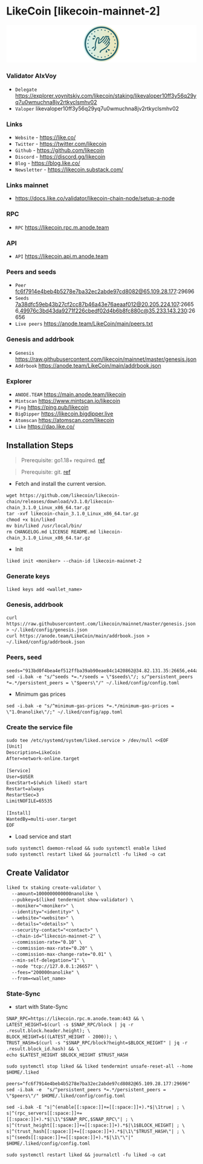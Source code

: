 # LikeCoin [likecoin-mainnet-2]
![LikeCoin Guide](https://github.com/Voynitskiy/Voynitskiy/blob/main/mainnet/LikeCoin/LikeCoin.png)
### Validator AlxVoy
* `Delegate` https://explorer.voynitskiy.com/likecoin/staking/likevaloper10ff3y56q29yq7u0wmuchna8jv2rtkyclsmhv02
* `Valoper` likevaloper10ff3y56q29yq7u0wmuchna8jv2rtkyclsmhv02
### Links
* `Website` - https://like.co/
* `Twitter` - https://twitter.com/likecoin
* `Github` - https://github.com/likecoin
* `Discord` - https://discord.gg/likecoin
* `Blog` - https://blog.like.co/
* `Newsletter` - https://likecoin.substack.com/
### Links mainnet
* https://docs.like.co/validator/likecoin-chain-node/setup-a-node
### RPC
* `RPC` https://likecoin.rpc.m.anode.team
### API
* `API` https://likecoin.api.m.anode.team
### Peers and seeds
* `Peer` fc6f7914e4beb4b5278e7ba32ec2abde97cd8082@65.109.28.177:29696
* `Seeds` 7a38dfc59eb43b27cf2cc87b46a43e76aeaaf012@20.205.224.107:26656,49976c3bd43da9271f226cbedf02d4b6b8fc880c@35.233.143.230:26656
* `Live peers` https://anode.team/LikeCoin/main/peers.txt
### Genesis and addrbook
* `Genesis` https://raw.githubusercontent.com/likecoin/mainnet/master/genesis.json
* `Addrbook` https://anode.team/LikeCoin/main/addrbook.json
### Explorer
* `ANODE.TEAM` https://main.anode.team/likecoin
* `Mintscan` https://www.mintscan.io/likecoin
* `Ping` https://ping.pub/likecoin
* `BigDipper` https://likecoin.bigdipper.live
* `Atomscan` https://atomscan.com/likecoin
* `Like` https://dao.like.co/
## Installation Steps
>Prerequisite: go1.18+ required. [ref](https://golang.org/doc/install)

>Prerequisite: git. [ref](https://github.com/git/git)

* Fetch and install the current version.
```shell
wget https://github.com/likecoin/likecoin-chain/releases/download/v3.1.0/likecoin-chain_3.1.0_Linux_x86_64.tar.gz
tar -xvf likecoin-chain_3.1.0_Linux_x86_64.tar.gz
chmod +x bin/liked
mv bin/liked /usr/local/bin/
rm CHANGELOG.md LICENSE README.md likecoin-chain_3.1.0_Linux_x86_64.tar.gz
```
* Init
```
liked init <moniker> --chain-id likecoin-mainnet-2
```

### Generate keys
```
liked keys add <wallet_name>
```
### Genesis, addrbook
```
curl https://raw.githubusercontent.com/likecoin/mainnet/master/genesis.json > ~/.liked/config/genesis.json
curl https://anode.team/LikeCoin/main/addrbook.json > ~/.liked/config/addrbook.json
```
### Peers, seed
```
seeds="913bd0f4bea4ef512ffba39ab90eae84c1420862@34.82.131.35:26656,e44a2165ac573f84151671b092aa4936ac305e2a@nnkken.dev:26656"
sed -i.bak -e "s/^seeds *=.*/seeds = \"$seeds\"/; s/^persistent_peers *=.*/persistent_peers = \"$peers\"/" ~/.liked/config/config.toml
```
* Minimum gas prices
```
sed -i.bak -e "s/^minimum-gas-prices *=.*/minimum-gas-prices = \"1.0nanolike\"/;" ~/.liked/config/app.toml
```
### Create the service file
```
sudo tee /etc/systemd/system/liked.service > /dev/null <<EOF
[Unit]
Description=LikeCoin
After=network-online.target

[Service]
User=$USER
ExecStart=$(which liked) start
Restart=always
RestartSec=3
LimitNOFILE=65535

[Install]
WantedBy=multi-user.target
EOF
```
* Load service and start
```
sudo systemctl daemon-reload && sudo systemctl enable liked
sudo systemctl restart liked && journalctl -fu liked -o cat
```
## Create Validator
```
liked tx staking create-validator \
  --amount=1000000000000nanolike \
  --pubkey=$(liked tendermint show-validator) \
  --moniker="<moniker>" \
  --identity="<identity>" \
  --website="<website>" \
  --details="<details>" \
  --security-contact="<contact>" \
  --chain-id="likecoin-mainnet-2" \
  --commission-rate="0.10" \
  --commission-max-rate="0.20" \
  --commission-max-change-rate="0.01" \
  --min-self-delegation="1" \
  --node "tcp://127.0.0.1:26657" \
  --fees="200000nanolike" \
  --from=<wallet_name>
```
### State-Sync
* start with State-Sync
```
SNAP_RPC=https://likecoin.rpc.m.anode.team:443 && \
LATEST_HEIGHT=$(curl -s $SNAP_RPC/block | jq -r .result.block.header.height); \
BLOCK_HEIGHT=$((LATEST_HEIGHT - 2000)); \
TRUST_HASH=$(curl -s "$SNAP_RPC/block?height=$BLOCK_HEIGHT" | jq -r .result.block_id.hash) && \
echo $LATEST_HEIGHT $BLOCK_HEIGHT $TRUST_HASH
```
```
sudo systemctl stop liked && liked tendermint unsafe-reset-all --home $HOME/.liked
```
```
peers="fc6f7914e4beb4b5278e7ba32ec2abde97cd8082@65.109.28.177:29696"
sed -i.bak -e  "s/^persistent_peers *=.*/persistent_peers = \"$peers\"/" $HOME/.liked/config/config.toml
```
```
sed -i.bak -E "s|^(enable[[:space:]]+=[[:space:]]+).*$|\1true| ; \
s|^(rpc_servers[[:space:]]+=[[:space:]]+).*$|\1\"$SNAP_RPC,$SNAP_RPC\"| ; \
s|^(trust_height[[:space:]]+=[[:space:]]+).*$|\1$BLOCK_HEIGHT| ; \
s|^(trust_hash[[:space:]]+=[[:space:]]+).*$|\1\"$TRUST_HASH\"| ; \
s|^(seeds[[:space:]]+=[[:space:]]+).*$|\1\"\"|" $HOME/.liked/config/config.toml
```
```
sudo systemctl restart liked && journalctl -fu liked -o cat
```
